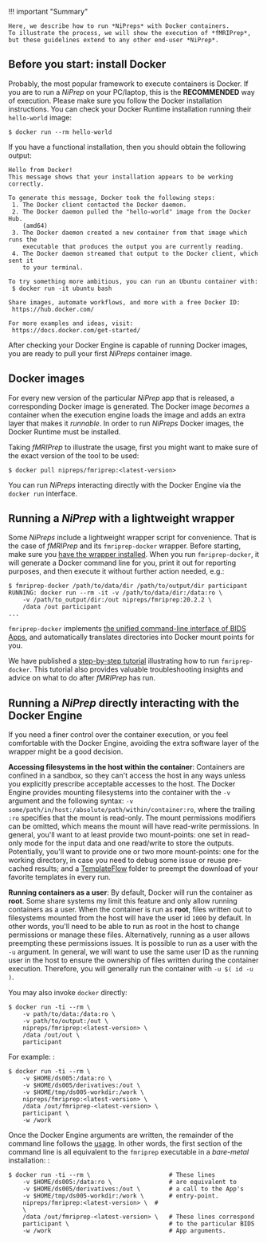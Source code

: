 !!! important "Summary"

    Here, we describe how to run *NiPreps* with Docker containers.
    To illustrate the process, we will show the execution of *fMRIPrep*, but these guidelines extend to any other end-user *NiPrep*.

## Before you start: install Docker

Probably, the most popular framework to execute containers is Docker.
If you are to run a *NiPrep* on your PC/laptop, this is the **RECOMMENDED** way of execution.
Please make sure you follow the Docker installation instructions.
You can check your Docker Runtime installation running their `hello-world` image:

```Shell
$ docker run --rm hello-world
```

If you have a functional installation, then you should obtain the following output:

```Shell
Hello from Docker!
This message shows that your installation appears to be working correctly.

To generate this message, Docker took the following steps:
 1. The Docker client contacted the Docker daemon.
 2. The Docker daemon pulled the "hello-world" image from the Docker Hub.
    (amd64)
 3. The Docker daemon created a new container from that image which runs the
    executable that produces the output you are currently reading.
 4. The Docker daemon streamed that output to the Docker client, which sent it
    to your terminal.

To try something more ambitious, you can run an Ubuntu container with:
 $ docker run -it ubuntu bash

Share images, automate workflows, and more with a free Docker ID:
 https://hub.docker.com/

For more examples and ideas, visit:
 https://docs.docker.com/get-started/
```

After checking your Docker Engine is capable of running Docker images, you are ready to pull your first *NiPreps* container image.

## Docker images

For every new version of the particular *NiPrep* app that is released, a corresponding Docker image is generated.
The Docker image *becomes* a container when the execution engine loads the image and adds an extra layer that makes it *runnable*. In order to run *NiPreps* Docker images, the Docker Runtime must be installed.
<!-- (see `installation_docker`{.interpreted-text
role="ref"}).-->

Taking *fMRIPrep* to illustrate the usage, first you might want to make sure of the exact version of the tool to be used:

``` Shell
$ docker pull nipreps/fmriprep:<latest-version>
```

You can run *NiPreps* interacting directly with the Docker Engine via the `docker run` interface.


## Running a *NiPrep* with a lightweight wrapper

Some *NiPreps* include a lightweight wrapper script for convenience.
That is the case of *fMRIPrep* and its `fmriprep-docker` wrapper.
Before starting, make sure you [have the wrapper installed](https://fmriprep.readthedocs.io/en/latest/installation.html#the-fmriprep-docker-wrapper).
When you run `fmriprep-docker`, it will generate a Docker command line for you, print it out for reporting purposes, and then execute it without further action needed, e.g.:

``` Shell
$ fmriprep-docker /path/to/data/dir /path/to/output/dir participant
RUNNING: docker run --rm -it -v /path/to/data/dir:/data:ro \
    -v /path/to_output/dir:/out nipreps/fmriprep:20.2.2 \
    /data /out participant
...
```

`fmriprep-docker` implements [the unified command-line interface of BIDS Apps](framework.md#a-unified-command-line-interface), and automatically translates directories into Docker mount points for you.

We have published a [step-by-step tutorial](http://reproducibility.stanford.edu/fmriprep-tutorial-running-the-docker-image/) illustrating how to run `fmriprep-docker`.
This tutorial also provides valuable troubleshooting insights and advice on what to do after
*fMRIPrep* has run.

## Running a *NiPrep* directly interacting with the Docker Engine

If you need a finer control over the container execution, or you feel comfortable with the Docker Engine, avoiding the extra software layer of the wrapper might be a good decision.

**Accessing filesystems in the host within the container**:
Containers are confined in a sandbox, so they can't access the host in any ways
unless you explicitly prescribe acceptable accesses to the host. The
Docker Engine provides mounting filesystems into the container with the
`-v` argument and the following syntax:
`-v some/path/in/host:/absolute/path/within/container:ro`, where the
trailing `:ro` specifies that the mount is read-only. The mount
permissions modifiers can be omitted, which means the mount will have
read-write permissions. In general, you'll want to at least provide two
mount-points: one set in read-only mode for the input data and one
read/write to store the outputs. Potentially, you'll want to provide
one or two more mount-points: one for the working directory, in case you
need to debug some issue or reuse pre-cached results; and a
[TemplateFlow](https://www.templateflow.org) folder to preempt the
download of your favorite templates in every run.

**Running containers as a user**:
By default, Docker will run the
container as **root**. Some share systems my limit this feature and only
allow running containers as a user. When the container is run as
**root**, files written out to filesystems mounted from the host will
have the user id `1000` by default. In other words, you'll need to be
able to run as root in the host to change permissions or manage these
files. Alternatively, running as a user allows preempting these
permissions issues. It is possible to run as a user with the `-u`
argument. In general, we will want to use the same user ID as the
running user in the host to ensure the ownership of files written during
the container execution. Therefore, you will generally run the container
with `-u $( id -u )`.

You may also invoke `docker` directly:

``` Shell
$ docker run -ti --rm \
    -v path/to/data:/data:ro \
    -v path/to/output:/out \
    nipreps/fmriprep:<latest-version> \
    /data /out/out \
    participant
```

For example: :

```
$ docker run -ti --rm \
    -v $HOME/ds005:/data:ro \
    -v $HOME/ds005/derivatives:/out \
    -v $HOME/tmp/ds005-workdir:/work \
    nipreps/fmriprep:<latest-version> \
    /data /out/fmriprep-<latest-version> \
    participant \
    -w /work
```

Once the Docker Engine arguments are written, the remainder of the
command line follows the [usage](https://fmriprep.readthedocs.io/en/latest/usage.html).
In other words, the first section of the command line is all equivalent to the
`fmriprep` executable in a *bare-metal* installation: :

``` Shell
$ docker run -ti --rm \                      # These lines
    -v $HOME/ds005:/data:ro \                # are equivalent to
    -v $HOME/ds005/derivatives:/out \        # a call to the App's
    -v $HOME/tmp/ds005-workdir:/work \       # entry-point.
    nipreps/fmriprep:<latest-version> \  #
    \
    /data /out/fmriprep-<latest-version> \   # These lines correspond
    participant \                            # to the particular BIDS
    -w /work                                 # App arguments.
```